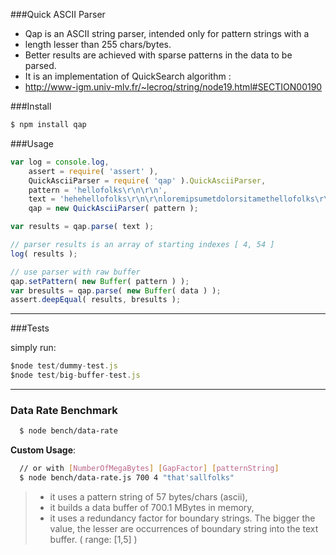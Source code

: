 ###Quick ASCII Parser 
 * Qap is an ASCII string parser, intended only for pattern strings with a 
 * length lesser than 255 chars/bytes.
 * Better results are achieved with sparse patterns in the data to be parsed.
 * It is an implementation of QuickSearch algorithm :
 * http://www-igm.univ-mlv.fr/~lecroq/string/node19.html#SECTION00190

###Install
```bash
$ npm install qap
```

###Usage

```javascript
var log = console.log,
    assert = require( 'assert' ),
    QuickAsciiParser = require( 'qap' ).QuickAsciiParser,
    pattern = 'hellofolks\r\n\r\n',
    text = 'hehehellofolks\r\n\r\nloremipsumetdolorsitamethellofolks\r\nhellofolks\r\n\r\n',
    qap = new QuickAsciiParser( pattern );

var results = qap.parse( text );

// parser results is an array of starting indexes [ 4, 54 ]
log( results );

// use parser with raw buffer
qap.setPattern( new Buffer( pattern ) );
var bresults = qap.parse( new Buffer( data ) );
assert.deepEqual( results, bresults );

```
-------------

###Tests

simply run:

```javascript
$node test/dummy-test.js
$node test/big-buffer-test.js

```

-------------

### Data Rate Benchmark

```bash
  $ node bench/data-rate
```

 **Custom Usage**:

```bash    
  // or with [NumberOfMegaBytes] [GapFactor] [patternString]
  $ node bench/data-rate.js 700 4 "that'sallfolks"
```
> - it uses a pattern string of 57 bytes/chars (ascii), 
> - it builds a data buffer of 700.1 MBytes in memory,  
> - it uses a redundancy factor for boundary strings. The bigger the value, 
the lesser are occurrences of boundary string into the text buffer. ( range: [1,5] )

